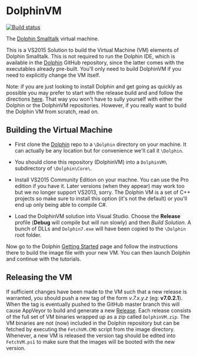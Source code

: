 # DolphinVM

[![Build status](https://ci.appveyor.com/api/projects/status/6ru55e8y9huog899/branch/master?svg=true)](https://ci.appveyor.com/project/dolphinsmalltalk/dolphinvm-nf68c/branch/master)

The [Dolphin Smalltalk](object-arts.com) virtual machine. 

This is a VS2015 Solution to build the Virtual Machine (VM) elements of Dolphin Smalltalk. This is not required to run the Dolphin IDE, which is available in the [Dolphin](https://github.com/objectarts/Dolphin) GitHub repository, since the latter comes with the executables already pre-built. You'll only need to build DolphinVM if you need to explicitly change the VM itself. 

Note: if you are just looking to install Dolphin and get going as quickly as possible you may prefer to start with the release build and and follow the directions [here](http://www.object-arts.com/gettingstarted.html). That way you won't have to sully yourself with either the Dolphin or the DolphinVM repositories. However, if you really want to build the Dolphin VM from scratch, read on.

## Building the Virtual Machine

* First clone the [Dolphin](https://github.com/dolphinsmalltalk/Dolphin) repo to a `\Dolphin` directory on your machine. It can actually be any location but for convenience we'll call it `\Dolphin`.

* You should clone this repository (DolphinVM) into a `DolphinVM\` subdirectory of `\Dolphin\Core\`.

* Install VS2015 Community Edition on your machne. You can use the Pro edition if you have it. Later versions (when they appear) may work too but we no longer support VS2013, sorry. The Dolphin VM is a set of C++ projects so make sure to install this option (it's not the default) or you'll end up only being able to compile C#.

* Load the DolphinVM solution into Visual Studio. Choose the **Release** profile (**Debug** will compile but will run slowly) and then _Build Solution_. A bunch of DLLs and `Dolphin7.exe` will have been copied to the `\Dolphin` root folder.

Now go to the Dolphin [Getting Started](http://www.object-arts.com/gettingstarted.html) page and follow the instructions there to build the image file with your new VM. You can then launch Dolphin and continue with the tutorials.

## Releasing the VM

If sufficient changes have been made to the VM such that a new release is warranted, you should push a new tag of the form _v.7.x.y.z_ (eg: **v7.0.2.1**). When the tag is eventually pushed to the GitHub master branch this will cause AppVeyor to build and generate a new [Release](https://github.com/dolphinsmalltalk/DolphinVM/releases). Each release consists of the full set of VM binaries wrapped up as a zip called `DolphinVM.zip`. The VM binaries are not (now) included in the Dolphin repository but can be fetched by executing the `FetchVM.CMD` script from the image directory. Whenever, a new VM is released the version tag should be edited into `FetchVM.ps1` to make sure that the images will be booted with the new version.
